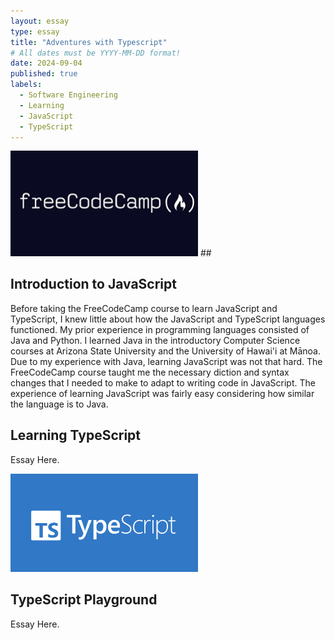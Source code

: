 ```yaml
---
layout: essay
type: essay
title: "Adventures with Typescript"
# All dates must be YYYY-MM-DD format!
date: 2024-09-04
published: true
labels:
  - Software Engineering
  - Learning
  - JavaScript
  - TypeScript
---
```


<img width="300px" class="rounded float-start pe-4" src="../img/typescript/FreeCodeCamp.png">
## 

## Introduction to JavaScript

Before taking the FreeCodeCamp course to learn JavaScript and TypeScript, I knew little about how the JavaScript and TypeScript languages functioned. My prior experience in programming languages consisted of Java and Python. I learned Java in the introductory Computer Science courses at Arizona State University and the University of Hawai'i at Mānoa. Due to my experience with Java, learning JavaScript was not that hard. The FreeCodeCamp course taught me the necessary diction and syntax changes that I needed to make to adapt to writing code in JavaScript. The experience of learning JavaScript was fairly easy considering how similar the language is to Java.

## Learning TypeScript

Essay Here.

<img width="300px" class="rounded float-start pe-4" src="../img/typescript/Typescript.png">

## TypeScript Playground

Essay Here.
